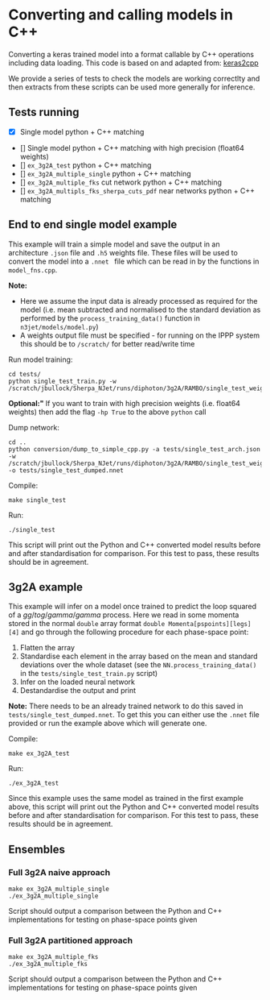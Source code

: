 # Converting and calling models in C++

Converting a keras trained model into a format callable by C++ operations including data loading.
This code is based on and adapted from: [keras2cpp](https://github.com/pplonski/keras2cpp)

We provide a series of tests to check the models are working correctlty and then extracts from these scripts can be used more generally for inference.

## Tests running

- [x] Single model python + C++ matching
- [] Single model python + C++ matching with high precision (float64 weights)
- [] `ex_3g2A_test` python + C++ matching
- [] `ex_3g2A_multiple_single` python + C++ matching
- [] `ex_3g2A_multiple_fks` cut network python + C++ matching
- [] `ex_3g2A_multipls_fks_sherpa_cuts_pdf` near networks python + C++ matching

## End to end single model example

This example will train a simple model and save the output in an architecture `.json` file and `.h5` weights file. These files will be used to convert the model into a `.nnet ` file which can be read in by the functions in `model_fns.cpp`.

**Note:**
- Here we assume the input data is already processed as required for the model (i.e. mean subtracted and normalised to the standard deviation as performed by the `process_training_data()` function in `n3jet/models/model.py`)
- A weights output file must be specified - for running on the IPPP system this should be to `/scratch/` for better read/write time

Run model training:
```
cd tests/
python single_test_train.py -w /scratch/jbullock/Sherpa_NJet/runs/diphoton/3g2A/RAMBO/single_test_weights.h5
```

**Optional:"** If you want to train with high precision weights
  (i.e. float64 weights) then add the flag `-hp True` to the above
  `python` call

Dump network:
```
cd ..
python conversion/dump_to_simple_cpp.py -a tests/single_test_arch.json -w /scratch/jbullock/Sherpa_NJet/runs/diphoton/3g2A/RAMBO/single_test_weights.h5 -o tests/single_test_dumped.nnet
```

Compile:
```
make single_test
```

Run:
```
./single_test
```

This script will print out the Python and C++ converted model results before and after standardisation for comparison. For this test to pass, these results should be in agreement. 

## 3g2A example

This example will infer on a model once trained to predict the loop squared of a $gg /to g /gamma /gamma$ process. Here we read in some momenta stored in the normal `double` array format `double Momenta[pspoints][legs][4]` and go through the following procedure for each phase-space point:

1. Flatten the array
2. Standardise each element in the array based on the mean and standard deviations over the whole dataset (see the `NN.process_training_data()` in the `tests/single_test_train.py` script)
3. Infer on the loaded neural network
4. Destandardise the output and print

**Note:** There needs to be an already trained network to do this saved in `tests/single_test_dumped.nnet`. To get this you can either use the `.nnet` file provided or run the example above which will generate one.

Compile:
```
make ex_3g2A_test
```

Run:
```
./ex_3g2A_test
```

Since this example uses the same model as trained in the first example above, this script will print out the Python and C++ converted model results before and after standardisation for comparison. For this test to pass, these results should be in agreement.

## Ensembles

### Full 3g2A naive approach

```
make ex_3g2A_multiple_single
./ex_3g2A_multiple_single
```

Script should output a comparison between the Python and C++ implementations for testing on phase-space points given

### Full 3g2A partitioned approach


```
make ex_3g2A_multiple_fks
./ex_3g2A_multiple_fks
```

Script should output a comparison between the Python and C++ implementations for testing on phase-space points given
